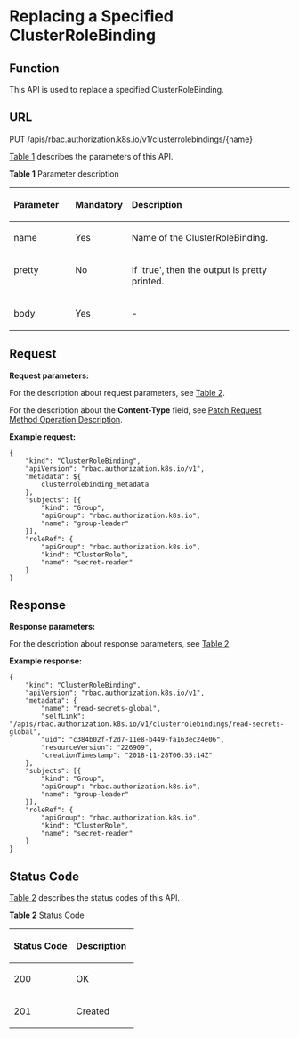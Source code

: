 # Replacing a Specified ClusterRoleBinding<a name="cce_02_0296"></a>

## Function<a name="section948715345911"></a>

This API is used to replace a specified ClusterRoleBinding.

## URL<a name="section1357994802"></a>

PUT /apis/rbac.authorization.k8s.io/v1/clusterrolebindings/\{name\}

[Table 1](#d0e42906)  describes the parameters of this API.

**Table  1**  Parameter description

<a name="d0e42906"></a>
<table><thead align="left"><tr id="row10640301"><th class="cellrowborder" valign="top" width="22.220000000000002%" id="mcps1.2.4.1.1"><p id="p65652297517"><a name="p65652297517"></a><a name="p65652297517"></a>Parameter</p>
</th>
<th class="cellrowborder" valign="top" width="17.169999999999998%" id="mcps1.2.4.1.2"><p id="p165661629135114"><a name="p165661629135114"></a><a name="p165661629135114"></a>Mandatory</p>
</th>
<th class="cellrowborder" valign="top" width="60.61%" id="mcps1.2.4.1.3"><p id="p14567629115114"><a name="p14567629115114"></a><a name="p14567629115114"></a>Description</p>
</th>
</tr>
</thead>
<tbody><tr id="row84161156145910"><td class="cellrowborder" valign="top" width="22.220000000000002%" headers="mcps1.2.4.1.1 "><p id="p141645620590"><a name="p141645620590"></a><a name="p141645620590"></a>name</p>
</td>
<td class="cellrowborder" valign="top" width="17.169999999999998%" headers="mcps1.2.4.1.2 "><p id="p1141614564595"><a name="p1141614564595"></a><a name="p1141614564595"></a>Yes</p>
</td>
<td class="cellrowborder" valign="top" width="60.61%" headers="mcps1.2.4.1.3 "><p id="p19416125617595"><a name="p19416125617595"></a><a name="p19416125617595"></a>Name of the ClusterRoleBinding.</p>
</td>
</tr>
<tr id="row17811636"><td class="cellrowborder" valign="top" width="22.220000000000002%" headers="mcps1.2.4.1.1 "><p id="p33456451"><a name="p33456451"></a><a name="p33456451"></a>pretty</p>
</td>
<td class="cellrowborder" valign="top" width="17.169999999999998%" headers="mcps1.2.4.1.2 "><p id="p25618043"><a name="p25618043"></a><a name="p25618043"></a>No</p>
</td>
<td class="cellrowborder" valign="top" width="60.61%" headers="mcps1.2.4.1.3 "><p id="p61795587"><a name="p61795587"></a><a name="p61795587"></a>If 'true', then the output is pretty printed.</p>
</td>
</tr>
<tr id="row26391471649"><td class="cellrowborder" valign="top" width="22.220000000000002%" headers="mcps1.2.4.1.1 "><p id="p14640471145"><a name="p14640471145"></a><a name="p14640471145"></a>body</p>
</td>
<td class="cellrowborder" valign="top" width="17.169999999999998%" headers="mcps1.2.4.1.2 "><p id="p064011716413"><a name="p064011716413"></a><a name="p064011716413"></a>Yes</p>
</td>
<td class="cellrowborder" valign="top" width="60.61%" headers="mcps1.2.4.1.3 "><p id="p18759135485719"><a name="p18759135485719"></a><a name="p18759135485719"></a>-</p>
</td>
</tr>
</tbody>
</table>

## Request<a name="section1097017235815"></a>

**Request parameters:**

For the description about request parameters, see  [Table 2](creating-a-clusterrolebinding.md#d0e42951).

For the description about the  **Content-Type**  field, see  [Patch Request Method Operation Description](patch-request-method-operation-description.md).

**Example request:**

```
{
	"kind": "ClusterRoleBinding",
	"apiVersion": "rbac.authorization.k8s.io/v1",
	"metadata": ${
		clusterrolebinding_metadata
	},
	"subjects": [{
		"kind": "Group",
		"apiGroup": "rbac.authorization.k8s.io",
		"name": "group-leader"
	}],
	"roleRef": {
		"apiGroup": "rbac.authorization.k8s.io",
		"kind": "ClusterRole",
		"name": "secret-reader"
	}
}
```

## Response<a name="section13598181712916"></a>

**Response parameters:**

For the description about response parameters, see  [Table 2](creating-a-clusterrolebinding.md#d0e42951).

**Example response:**

```
{
	"kind": "ClusterRoleBinding",
	"apiVersion": "rbac.authorization.k8s.io/v1",
	"metadata": {
		"name": "read-secrets-global",
		"selfLink": "/apis/rbac.authorization.k8s.io/v1/clusterrolebindings/read-secrets-global",
		"uid": "c384b02f-f2d7-11e8-b449-fa163ec24e06",
		"resourceVersion": "226909",
		"creationTimestamp": "2018-11-28T06:35:14Z"
	},
	"subjects": [{
		"kind": "Group",
		"apiGroup": "rbac.authorization.k8s.io",
		"name": "group-leader"
	}],
	"roleRef": {
		"apiGroup": "rbac.authorization.k8s.io",
		"kind": "ClusterRole",
		"name": "secret-reader"
	}
}
```

## Status Code<a name="section14947131610112"></a>

[Table 2](#d0e43055)  describes the status codes of this API.

**Table  2**  Status Code

<a name="d0e43055"></a>
<table><thead align="left"><tr id="row20813512"><th class="cellrowborder" valign="top" width="50%" id="mcps1.2.3.1.1"><p id="p53137435195352"><a name="p53137435195352"></a><a name="p53137435195352"></a>Status Code</p>
</th>
<th class="cellrowborder" valign="top" width="50%" id="mcps1.2.3.1.2"><p id="en-us_topic_0079615066_p19540130"><a name="en-us_topic_0079615066_p19540130"></a><a name="en-us_topic_0079615066_p19540130"></a>Description</p>
</th>
</tr>
</thead>
<tbody><tr id="row2663689"><td class="cellrowborder" valign="top" width="50%" headers="mcps1.2.3.1.1 "><p id="en-us_topic_0079615066_p24863727"><a name="en-us_topic_0079615066_p24863727"></a><a name="en-us_topic_0079615066_p24863727"></a>200</p>
</td>
<td class="cellrowborder" valign="top" width="50%" headers="mcps1.2.3.1.2 "><p id="en-us_topic_0079615066_p696045"><a name="en-us_topic_0079615066_p696045"></a><a name="en-us_topic_0079615066_p696045"></a>OK</p>
</td>
</tr>
<tr id="row1675275284919"><td class="cellrowborder" valign="top" width="50%" headers="mcps1.2.3.1.1 "><p id="p157531052144911"><a name="p157531052144911"></a><a name="p157531052144911"></a>201</p>
</td>
<td class="cellrowborder" valign="top" width="50%" headers="mcps1.2.3.1.2 "><p id="p137534522491"><a name="p137534522491"></a><a name="p137534522491"></a>Created</p>
</td>
</tr>
</tbody>
</table>

